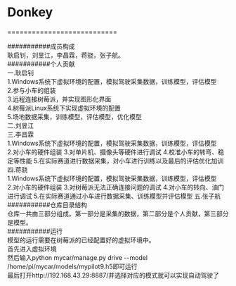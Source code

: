 # Donkey 
===========================

###########成员构成  
耿启钊，刘昱江，李昌霖，蒋骁，张子航。  
###########个人贡献  
一.耿启钊  
		1.Windows系统下虚拟环境的配置，模拟驾驶采集数据，训练模型，评估模型  
		2.参与小车的组装  
		3.远程连接树莓派，并实现图形化界面  
		4.树莓派Linux系统下实现虚拟环境的配置  
		5.场地数据采集，训练模型，评估模型，优化模型  
二.刘昱江  
三.李昌霖  
		1.Windows系统下虚拟环境的配置，模拟驾驶采集数据，训练模型，评估模型         
		2.对小车的硬件组装 
		3.对单片机、摄像头等硬件进行调试 
		4.校准小车的转弯、稳定等性能
		5.在实际赛道进行数据采集，对小车进行训练以及最后的评估优化加训 
四.蒋骁  
		1.Windows系统下虚拟环境的配置，模拟驾驶采集数据，训练模型，评估模型  
		2.对小车的硬件组装
		3.对树莓派无法正确连接问题的调试
		4.对小车的转向、油门进行调试
		5.在实际赛道通过小车进行数据采集、训练模型并评估模型
五.张子航    
###########仓库目录结构  
仓库一共由三部分组成。第一部分是采集的数据，第二部分是个人贡献，第三部分是模型。  
###########运行  
模型的运行需要在树莓派的已经配置好的虚拟环境中。  
首先进入虚拟环境  
然后输入python mycar/manage.py drive --model /home/pi/mycar/models/mypilot9.h5即可运行  
最后打开http://192.168.43.29:8887/并选择对应的模式就可以实现自动驾驶了
